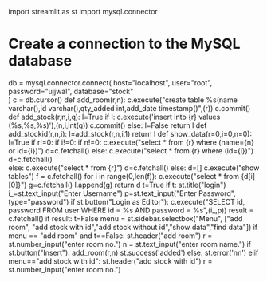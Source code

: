 import streamlit as st
import mysql.connector

# Create a connection to the MySQL database
db = mysql.connector.connect(
    host="localhost",
    user="root",
    password="ujjwal",
    database="stock"  
)
c = db.cursor()
def add_room(r,n):
    c.execute("create table %s(name varchar(),id varchar(),qty_added int,add_date timestamp()",(r))
    c.commit()
def add_stock(r,n,i,q):
    l=True
    if l:
        c.execute('insert into {r} values (%s,%s,%s)'),(n,i,int(q))
        c.commit()
    else:
        l=False
    return l
def add_stockid(r,n,i):
    l=add_stock(r,n,i,1)
    return l
def show_data(r=0,i=0,n=0):
    l=True
    if r!=0:
        if i!=0:
            if n!=0:
                c.execute("select * from {r} where (name={n} or id={i})")
                d=c.fetchall()
            else:
                c.execute("select * from {r} where (id={i})")
                d=c.fetchall()         
        else:
            c.execute("select * from {r}")
            d=c.fetchall()
    else:
        d=[]
        c.execute("show tables")
        f = c.fetchall()
        for i in range(0,len(f)):
            c.execute("select * from {d[i][0]}")
            g=c.fetchall()
            l.append(g)
    return d
t=True
if t:
    st.title("login")
    i_=st.text_input("Enter Username")
    p=st.text_input("Enter Password", type="password")
    if st.button("Login as Editor"):
        c.execute("SELECT id, password FROM user WHERE id = %s AND password = %s",(i_,p))
        result = c.fetchall()
        if result:
             t=False
menu = st.sidebar.selectbox("Menu", ["add room", "add stock with id","add stock without id","show data","find data"])
if menu == "add room" and t==False:
    st.header("add room")
    r = st.number_input("enter room no.")
    n = st.text_input("enter room name.")
    if st.button("Insert"):
        add_room(r,n)
        st.success('added')
    else:
        st.error('nn')
elif menu=="add stock with id":
    st.header("add stock with id")
    r = st.number_input("enter room no.")
